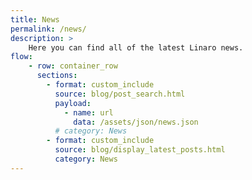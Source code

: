 ```yaml
---
title: News
permalink: /news/
description: >
    Here you can find all of the latest Linaro news.
flow:
    - row: container_row
      sections:
        - format: custom_include
          source: blog/post_search.html
          payload:
            - name: url
              data: /assets/json/news.json
          # category: News
        - format: custom_include
          source: blog/display_latest_posts.html
          category: News
---
```

